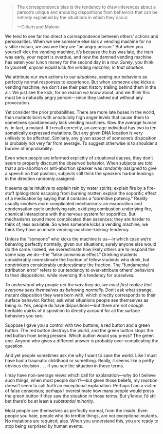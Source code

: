 
> The correspondence bias is the tendency to draw inferences about a person’s unique and enduring dispositions from behaviors that can be entirely explained by the situations in which they occur.
>
> —Gilbert and Malone

We tend to see far too direct a correspondence between others’ actions and personalities. When we see someone else kick a vending machine for no visible reason, we assume they are “an angry person.” But when you yourself kick the vending machine, it’s because the bus was late, the train was early, your report is overdue, and now the damned vending machine has eaten your lunch money for the second day in a row. *Surely*, you think to yourself, *anyone would kick the vending machine, in that situation*.

We attribute our own actions to our *situations*, seeing our behaviors as perfectly normal responses to experience. But when someone else kicks a vending machine, we don’t see their past history trailing behind them in the air. We just see the kick, for no reason *we* know about, and we think this must be a naturally angry person—since they lashed out without any provocation.

Yet consider the prior probabilities. There are more late buses in the world, than mutants born with unnaturally high anger levels that cause them to sometimes spontaneously kick vending machines. Now the average human is, in fact, a mutant. If I recall correctly, an average individual has two to ten somatically expressed mutations. But any *given* DNA location is very unlikely to be affected. Similarly, any given aspect of someone’s disposition is probably not very far from average. To suggest otherwise is to shoulder a burden of improbability.

Even when people are informed explicitly of situational causes, they don’t seem to properly discount the observed behavior. When subjects are told that a pro-abortion or anti-abortion speaker was *randomly assigned* to give a speech on that position, subjects still think the speakers harbor leanings in the direction randomly assigned.

It seems quite intuitive to explain rain by water spirits; explain fire by a fire-stuff (phlogiston) escaping from burning matter; explain the soporific effect of a medication by saying that it contains a “dormitive potency.” Reality usually involves more complicated mechanisms: an evaporation and condensation cycle underlying rain, oxidizing combustion underlying fire, chemical interactions with the nervous system for soporifics. But mechanisms sound more complicated than essences; they are harder to think of, less available. So when someone kicks a vending machine, we think they have an innate vending-machine-kicking-tendency.

Unless the “someone” who kicks the machine is us—in which case we’re behaving perfectly normally, given our situations; surely anyone else would do the same. Indeed, we overestimate how likely others are to respond the same way we do—the “false consensus effect.” Drinking students considerably overestimate the fraction of fellow students who drink, but nondrinkers considerably underestimate the fraction. The “fundamental attribution error” refers to our tendency to over-attribute others’ behaviors to their dispositions, while reversing this tendency for ourselves.

*To understand why people act the way they do, we must first realize that everyone sees themselves as behaving normally.* Don’t ask what strange, mutant disposition they were born with, which directly corresponds to their surface behavior. Rather, ask what situations people see themselves as being in. Yes, people do have dispositions—but there are not *enough* heritable quirks of disposition to directly account for all the surface behaviors you see.

Suppose I gave you a control with two buttons, a red button and a green button. The red button destroys the world, and the green button stops the red button from being pressed. Which button would you press? The green one. Anyone who gives a different answer is probably over-complicating the question.

And yet people sometimes ask me why I want to save the world. Like I must have had a traumatic childhood or something. Really, it seems like a pretty obvious decision . . . if you see the situation in those terms.

I may have non-average views which call for explanation—why do I believe such things, when most people don’t?—but given those beliefs, my *reaction* doesn’t seem to call forth an exceptional explanation. Perhaps I am a victim of false consensus; perhaps I overestimate how many people would press the green button if they saw the situation in those terms. But y’know, I’d still bet there’d be at least a *substantial minority*.

Most people see themselves as perfectly normal, from the inside. Even people you hate, people who do terrible things, are not exceptional mutants. No mutations are required, alas. When you understand this, you are ready to stop being surprised by human events.